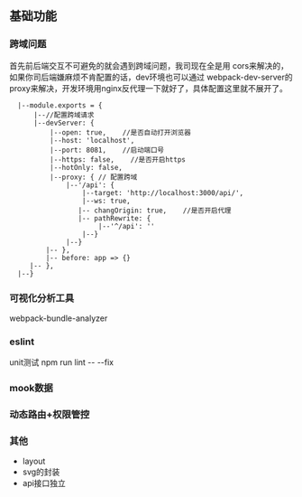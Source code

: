 ## 基础功能
### 跨域问题
首先前后端交互不可避免的就会遇到跨域问题，我司现在全是用 cors来解决的，如果你司后端嫌麻烦不肯配置的话，dev环境也可以通过
webpack-dev-server的proxy来解决，开发环境用nginx反代理一下就好了，具体配置这里就不展开了。
```
  |--module.exports = {
      |--//配置跨域请求
      |--devServer: {
          |--open: true,    //是否自动打开浏览器
          |--host: 'localhost',
          |--port: 8081,    //启动端口号
          |--https: false,    //是否开启https
          |--hotOnly: false,
          |--proxy: { // 配置跨域
              |--'/api': {
                  |--target: 'http://localhost:3000/api/',
                  |--ws: true,
                 |-- changOrigin: true,    //是否开启代理
                 |-- pathRewrite: {
                      |--'^/api': ''
                  |--}
              |--}
         |-- },
         |-- before: app => {}
     |-- },
  |--}
```

### 可视化分析工具
webpack-bundle-analyzer 

###  eslint
unit测试
npm run lint -- --fix

### mook数据

### 动态路由+权限管控

### 其他

* layout
* svg的封装 
* api接口独立 





